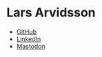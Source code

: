 # Lars Arvidsson

* [GitHub](https://github.com/larsabrasha)
* [LinkedIn](https://www.linkedin.com/in/larsarvidsson)
* <a rel="me" href="https://mastodon.nu/@larsabrasha">Mastodon</a>
